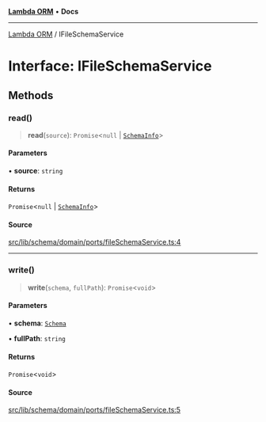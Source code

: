 [**Lambda ORM**](../README.md) • **Docs**

***

[Lambda ORM](../README.md) / IFileSchemaService

# Interface: IFileSchemaService

## Methods

### read()

> **read**(`source`): `Promise`\<`null` \| [`SchemaInfo`](SchemaInfo.md)\>

#### Parameters

• **source**: `string`

#### Returns

`Promise`\<`null` \| [`SchemaInfo`](SchemaInfo.md)\>

#### Source

[src/lib/schema/domain/ports/fileSchemaService.ts:4](https://github.com/lambda-orm/lambdaorm-base/blob/75309e81097991935956cdab867faba6428c498c/src/lib/schema/domain/ports/fileSchemaService.ts#L4)

***

### write()

> **write**(`schema`, `fullPath`): `Promise`\<`void`\>

#### Parameters

• **schema**: [`Schema`](Schema.md)

• **fullPath**: `string`

#### Returns

`Promise`\<`void`\>

#### Source

[src/lib/schema/domain/ports/fileSchemaService.ts:5](https://github.com/lambda-orm/lambdaorm-base/blob/75309e81097991935956cdab867faba6428c498c/src/lib/schema/domain/ports/fileSchemaService.ts#L5)
